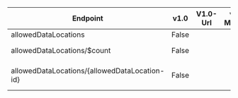| Endpoint | v1.0 | V1.0-Url | v1.0-Methods | beta | Beta-Url | Beta-Methods | Path | Root | Children | Segment |
| ----------| ----------| ----------| ----------| ----------| ----------| ----------| ----------| ----------| ----------| ----------|
| allowedDataLocations| False| | | True| https://graph.microsoft.com/beta/allowedDataLocations| Get Post| allowedDataLocations| allowedDataLocations| 2| allowedDataLocations|
| allowedDataLocations/$count| False| | | True| https://graph.microsoft.com/beta/allowedDataLocations/$count| Get| allowedDataLocations $count| allowedDataLocations| 0| $count|
| allowedDataLocations/{allowedDataLocation-id}| False| | | True| https://graph.microsoft.com/beta/allowedDataLocations/{allowedDataLocation-id}| Get Patch Delete| allowedDataLocations {allowedDataLocation-id}| allowedDataLocations| 0| {allowedDataLocation-id}|
